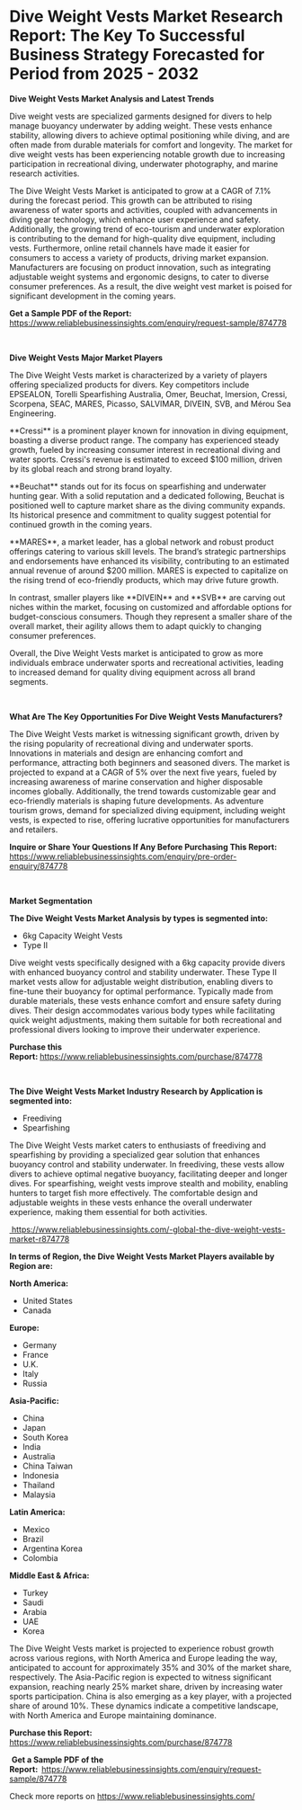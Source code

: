 <p><h1>Dive Weight Vests Market Research Report: The Key To Successful Business Strategy Forecasted for Period from 2025 - 2032</h1></p><p><strong>Dive Weight Vests Market Analysis and Latest Trends</strong></p>
<p><p>Dive weight vests are specialized garments designed for divers to help manage buoyancy underwater by adding weight. These vests enhance stability, allowing divers to achieve optimal positioning while diving, and are often made from durable materials for comfort and longevity. The market for dive weight vests has been experiencing notable growth due to increasing participation in recreational diving, underwater photography, and marine research activities. </p><p>The Dive Weight Vests Market is anticipated to grow at a CAGR of 7.1% during the forecast period. This growth can be attributed to rising awareness of water sports and activities, coupled with advancements in diving gear technology, which enhance user experience and safety. Additionally, the growing trend of eco-tourism and underwater exploration is contributing to the demand for high-quality dive equipment, including vests. Furthermore, online retail channels have made it easier for consumers to access a variety of products, driving market expansion. Manufacturers are focusing on product innovation, such as integrating adjustable weight systems and ergonomic designs, to cater to diverse consumer preferences. As a result, the dive weight vest market is poised for significant development in the coming years.</p></p>
<p><strong>Get a Sample PDF of the Report:&nbsp;</strong> <a href="https://www.reliablebusinessinsights.com/enquiry/request-sample/874778?utm_campaign=2099&utm_medium=2&utm_source=Github&utm_content=ia&utm_term=21032025&utm_id=dive-weight-vests">https://www.reliablebusinessinsights.com/enquiry/request-sample/874778</a></p>
<p>&nbsp;</p>
<p><strong>Dive Weight Vests Major Market Players</strong></p>
<p><p>The Dive Weight Vests market is characterized by a variety of players offering specialized products for divers. Key competitors include EPSEALON, Torelli Spearfishing Australia, Omer, Beuchat, Imersion, Cressi, Scorpena, SEAC, MARES, Picasso, SALVIMAR, DIVEIN, SVB, and Mérou Sea Engineering.</p><p>**Cressi** is a prominent player known for innovation in diving equipment, boasting a diverse product range. The company has experienced steady growth, fueled by increasing consumer interest in recreational diving and water sports. Cressi's revenue is estimated to exceed $100 million, driven by its global reach and strong brand loyalty.</p><p>**Beuchat** stands out for its focus on spearfishing and underwater hunting gear. With a solid reputation and a dedicated following, Beuchat is positioned well to capture market share as the diving community expands. Its historical presence and commitment to quality suggest potential for continued growth in the coming years.</p><p>**MARES**, a market leader, has a global network and robust product offerings catering to various skill levels. The brand’s strategic partnerships and endorsements have enhanced its visibility, contributing to an estimated annual revenue of around $200 million. MARES is expected to capitalize on the rising trend of eco-friendly products, which may drive future growth.</p><p>In contrast, smaller players like **DIVEIN** and **SVB** are carving out niches within the market, focusing on customized and affordable options for budget-conscious consumers. Though they represent a smaller share of the overall market, their agility allows them to adapt quickly to changing consumer preferences.</p><p>Overall, the Dive Weight Vests market is anticipated to grow as more individuals embrace underwater sports and recreational activities, leading to increased demand for quality diving equipment across all brand segments.</p></p>
<p>&nbsp;</p>
<p><strong>What Are The Key Opportunities For Dive Weight Vests Manufacturers?</strong></p>
<p><p>The Dive Weight Vests market is witnessing significant growth, driven by the rising popularity of recreational diving and underwater sports. Innovations in materials and design are enhancing comfort and performance, attracting both beginners and seasoned divers. The market is projected to expand at a CAGR of 5% over the next five years, fueled by increasing awareness of marine conservation and higher disposable incomes globally. Additionally, the trend towards customizable gear and eco-friendly materials is shaping future developments. As adventure tourism grows, demand for specialized diving equipment, including weight vests, is expected to rise, offering lucrative opportunities for manufacturers and retailers.</p></p>
<p><strong>Inquire or Share Your Questions If Any Before Purchasing This Report:</strong> <a href="https://www.reliablebusinessinsights.com/enquiry/pre-order-enquiry/874778?utm_campaign=2099&utm_medium=2&utm_source=Github&utm_content=ia&utm_term=21032025&utm_id=dive-weight-vests">https://www.reliablebusinessinsights.com/enquiry/pre-order-enquiry/874778</a></p>
<p>&nbsp;</p>
<p><strong>Market Segmentation</strong></p>
<p><strong>The Dive Weight Vests Market Analysis by types is segmented into:</strong></p>
<p><ul><li>6kg Capacity Weight Vests</li><li>Type II</li></ul></p>
<p><p>Dive weight vests specifically designed with a 6kg capacity provide divers with enhanced buoyancy control and stability underwater. These Type II market vests allow for adjustable weight distribution, enabling divers to fine-tune their buoyancy for optimal performance. Typically made from durable materials, these vests enhance comfort and ensure safety during dives. Their design accommodates various body types while facilitating quick weight adjustments, making them suitable for both recreational and professional divers looking to improve their underwater experience.</p></p>
<p><strong>Purchase this Report:&nbsp;</strong><a href="https://www.reliablebusinessinsights.com/purchase/874778?utm_campaign=2099&utm_medium=2&utm_source=Github&utm_content=ia&utm_term=21032025&utm_id=dive-weight-vests">https://www.reliablebusinessinsights.com/purchase/874778</a></p>
<p>&nbsp;</p>
<p><strong>The Dive Weight Vests Market Industry Research by Application is segmented into:</strong></p>
<p><ul><li>Freediving</li><li>Spearfishing</li></ul></p>
<p><p>The Dive Weight Vests market caters to enthusiasts of freediving and spearfishing by providing a specialized gear solution that enhances buoyancy control and stability underwater. In freediving, these vests allow divers to achieve optimal negative buoyancy, facilitating deeper and longer dives. For spearfishing, weight vests improve stealth and mobility, enabling hunters to target fish more effectively. The comfortable design and adjustable weights in these vests enhance the overall underwater experience, making them essential for both activities.</p></p>
<p><a href="https://www.reliablebusinessinsights.com/-global-the-dive-weight-vests-market-r874778?utm_campaign=2099&utm_medium=2&utm_source=Github&utm_content=ia&utm_term=21032025&utm_id=dive-weight-vests">&nbsp;https://www.reliablebusinessinsights.com/-global-the-dive-weight-vests-market-r874778</a></p>
<p><strong>In terms of Region, the Dive Weight Vests Market Players available by Region are:</strong></p>
<p>
    <p> <strong> North America: </strong>
        <ul>
            <li>United States</li>
            <li>Canada</li>
        </ul>
        </p> 
    <p> <strong> Europe: </strong>
        <ul>
            <li>Germany</li>
            <li>France</li>
            <li>U.K.</li>
            <li>Italy</li>
            <li>Russia</li>
        </ul>
        </p> 
    <p> <strong> Asia-Pacific: </strong>
        <ul>
            <li>China</li>
            <li>Japan</li>
            <li>South Korea</li>
            <li>India</li>
            <li>Australia</li>
            <li>China Taiwan</li>
            <li>Indonesia</li>
            <li>Thailand</li>
            <li>Malaysia</li>
        </ul>
        </p> 
    <p> <strong> Latin America: </strong>
        <ul>
            <li>Mexico</li>
            <li>Brazil</li>
            <li>Argentina Korea</li>
            <li>Colombia</li>
        </ul>
        </p> 
    <p> <strong> Middle East & Africa: </strong>
        <ul>
            <li>Turkey</li>
            <li>Saudi</li>
            <li>Arabia</li>
            <li>UAE</li>
            <li>Korea</li>
        </ul>
    </p>
    </p>
<p><p>The Dive Weight Vests market is projected to experience robust growth across various regions, with North America and Europe leading the way, anticipated to account for approximately 35% and 30% of the market share, respectively. The Asia-Pacific region is expected to witness significant expansion, reaching nearly 25% market share, driven by increasing water sports participation. China is also emerging as a key player, with a projected share of around 10%. These dynamics indicate a competitive landscape, with North America and Europe maintaining dominance.</p></p>
<p><strong>Purchase this Report: </strong><a href="https://www.reliablebusinessinsights.com/purchase/874778?utm_campaign=2099&utm_medium=2&utm_source=Github&utm_content=ia&utm_term=21032025&utm_id=dive-weight-vests">https://www.reliablebusinessinsights.com/purchase/874778</a></p>
<p>&nbsp;<strong>Get a Sample PDF of the Report:&nbsp;&nbsp;</strong><a href="https://www.reliablebusinessinsights.com/enquiry/request-sample/874778?utm_campaign=2099&utm_medium=2&utm_source=Github&utm_content=ia&utm_term=21032025&utm_id=dive-weight-vests">https://www.reliablebusinessinsights.com/enquiry/request-sample/874778</a></p>
<p><strong></strong></p>
<p>Check more reports on <a href="https://www.reliablebusinessinsights.com/?utm_campaign=2099&utm_medium=2&utm_source=Github&utm_content=ia&utm_term=21032025&utm_id=dive-weight-vests">https://www.reliablebusinessinsights.com/</a></p>